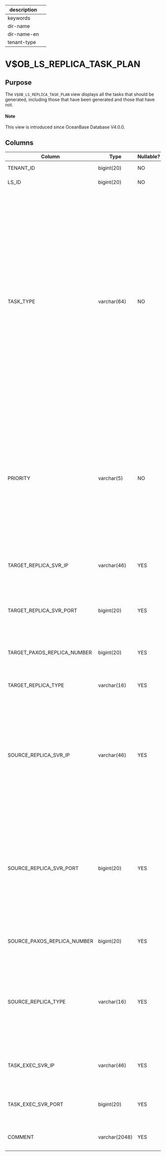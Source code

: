 |description||
|---|---|
|keywords||
|dir-name||
|dir-name-en||
|tenant-type||

# V$OB_LS_REPLICA_TASK_PLAN

## Purpose

The `V$OB_LS_REPLICA_TASK_PLAN` view displays all the tasks that should be generated, including those that have been generated and those that have not.

<main id="notice" type='explain'>
  <h4>Note</h4>
  <p>This view is introduced since OceanBase Database V4.0.0. </p>
</main>

## Columns

| Column | Type | Nullable? | Description |
|-------------------------|----------------|-----------------|------------------------------------|
| TENANT_ID | bigint(20) | NO | The ID of the tenant. |
| LS_ID | bigint(20) | NO | The ID of the log stream. |
| TASK_TYPE | varchar(64) | NO | The type of the task. Valid values:<ul><li>`MIGRATE REPLICA`: indicates a replica migration task.</li><li>`ADD REPLICA`: indicates a replica adding task.</li> <li>`REMOVE PAXOS REPLICA`: indicates a replica deletion task.</li> <li>`MODIFY PAXOS REPLICA NUMBER`: indicates a task that modifies the quorum of the Paxos group.</li></ul> |
| PRIORITY | varchar(5) | NO | The priority of the task. Valid values:<ul><li>`LOW`: indicates a low-priority task. Only migration tasks can be of low priority.</li><li>`HIGH`: indicates a high-priority task.</li></ul> |
| TARGET_REPLICA_SVR_IP | varchar(46) | YES | The IP address of the server where the destination replica resides. |
| TARGET_REPLICA_SVR_PORT | bigint(20) | YES | The port number of the server where the destination replica resides. |
| TARGET_PAXOS_REPLICA_NUMBER | bigint(20) | YES | The quorum of the Paxos group for the destination replica. |
| TARGET_REPLICA_TYPE | varchar(16) | YES | The type of the destination replica. |
| SOURCE_REPLICA_SVR_IP | varchar(46) | YES | The IP address of the server where the source replica resides.</br>For tasks such as deleting replicas and modifying the quorum of the Paxos group, this column is invalid and is `NULL`.  |
| SOURCE_REPLICA_SVR_PORT | bigint(20) | YES | The port number of the server where the source replica resides.</br>For tasks such as deleting replicas and modifying the quorum of the Paxos group, this column is invalid and is 0.  |
| SOURCE_PAXOS_REPLICA_NUMBER | bigint(20) | YES | The quorum of the Paxos group for the source replica. |
| SOURCE_REPLICA_TYPE | varchar(16) | YES | The type of the source replica.</br>For tasks such as deleting replicas and modifying the quorum of the Paxos group, this column is invalid and is `NULL`.  |
| TASK_EXEC_SVR_IP | varchar(46) | YES | The IP address of the server where the task is executed. |
| TASK_EXEC_SVR_PORT | bigint(20) | YES | The port number of the server where the task is executed. |
| COMMENT | varchar(2048) | YES | The reason why the task was generated. |
